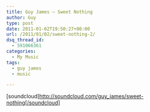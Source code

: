 ```yaml
---
title: Guy James – Sweet Nothing
author: Guy
type: post
date: 2011-01-02T19:50:27+00:00
url: /2011/01/02/sweet-nothing-2/
dsq_thread_id:
  - 591066361
categories:
  - My Music
tags:
  - guy james
  - music

---
```

[soundcloud]http://soundcloud.com/guy_james/sweet-nothing[/soundcloud]